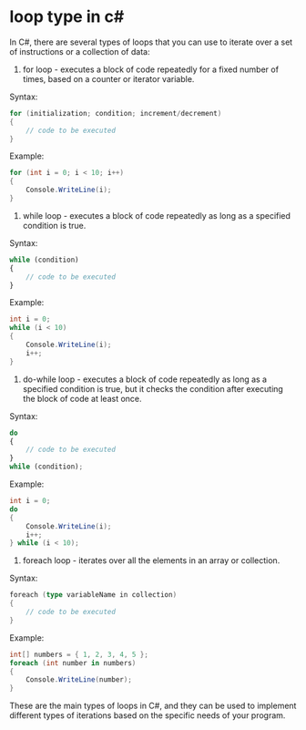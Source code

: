 # loop type in c#

In C#, there are several types of loops that you can use to iterate over a set of instructions or a collection of data:

1. for loop - executes a block of code repeatedly for a fixed number of times, based on a counter or iterator variable.
    

Syntax:

```csharp
for (initialization; condition; increment/decrement)
{
    // code to be executed
}
```

Example:

```csharp
for (int i = 0; i < 10; i++)
{
    Console.WriteLine(i);
}
```

1. while loop - executes a block of code repeatedly as long as a specified condition is true.
    

Syntax:

```javascript
while (condition)
{
    // code to be executed
}
```

Example:

```csharp
int i = 0;
while (i < 10)
{
    Console.WriteLine(i);
    i++;
}
```

1. do-while loop - executes a block of code repeatedly as long as a specified condition is true, but it checks the condition after executing the block of code at least once.
    

Syntax:

```javascript
do
{
    // code to be executed
}
while (condition);
```

Example:

```csharp
int i = 0;
do
{
    Console.WriteLine(i);
    i++;
} while (i < 10);
```

1. foreach loop - iterates over all the elements in an array or collection.
    

Syntax:

```go
foreach (type variableName in collection)
{
    // code to be executed
}
```

Example:

```csharp
int[] numbers = { 1, 2, 3, 4, 5 };
foreach (int number in numbers)
{
    Console.WriteLine(number);
}
```

These are the main types of loops in C#, and they can be used to implement different types of iterations based on the specific needs of your program.